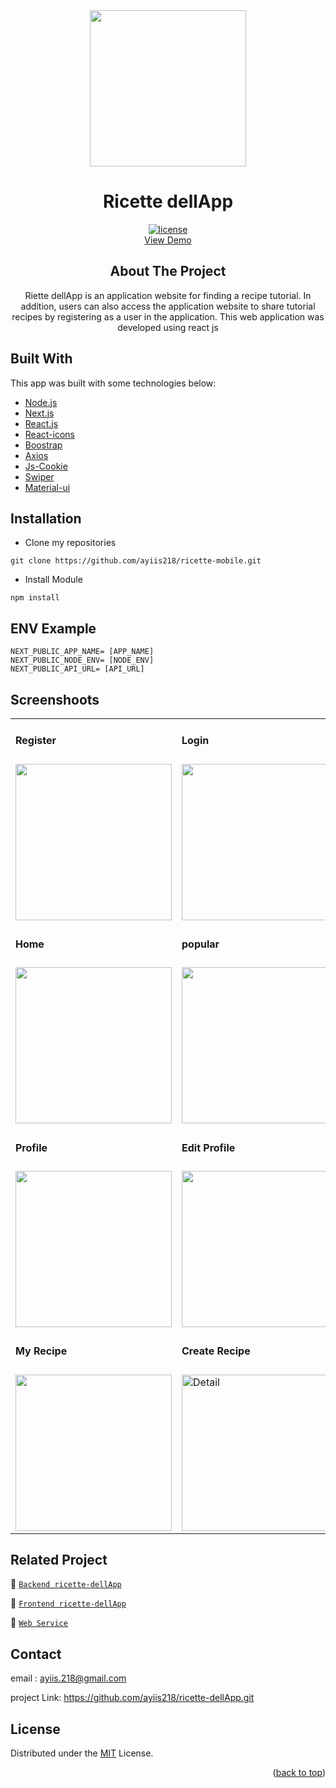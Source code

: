 
<!-- PROJECT LOGO -->

<div align="center">

<img src="https://i.postimg.cc/yx8pCmKW/icon.png" align="center" width="250" height="auto" />
  <h1>Ricette dellApp</h1>
  
  [![license](https://img.shields.io/github/license/dec0dOS/amazing-github-template.svg?style=flat-square)](LICENSE)
  </br>
   <a href="https://ricette-dellapp-pjayedd8t-ayiis218.vercel.app/">View Demo</a>
  <h2>About The Project</h2>
  Riette dellApp is an application website for finding a recipe tutorial. In addition, users can also access the application website to share tutorial recipes by registering as a user in the application. This web application was developed using react js  
</div>

## Built With
This app was built with some technologies below:
- [Node.js](https://nodejs.org/en/)
- [Next.js](https://nextjs.org/)
- [React.js](https://reactjs.com/)
- [React-icons](https://react-icons.github.io/react-icons/)
- [Boostrap](https://getbootstrap.com/)
- [Axios](https://axios-http.com/docs/intro)
- [Js-Cookie](https://www.npmjs.com/package/js-cookie)
- [Swiper](https://swiperjs.com/react)
- [Material-ui](https://mui.com/)

## Installation
- Clone my repositories
```
git clone https://github.com/ayiis218/ricette-mobile.git
```
- Install Module

```
npm install
```

## ENV Example

```
NEXT_PUBLIC_APP_NAME= [APP_NAME]
NEXT_PUBLIC_NODE_ENV= [NODE_ENV]
NEXT_PUBLIC_API_URL= [API_URL]
```

## Screenshoots

<p align="center" display=flex>

<table>

<tr>
<td><h4 style="margin-buttom:8px">Register</h4></td>
<td><h4 style="margin-buttom:8px">Login</h4></td>
<td><h4 style="margin-buttom:8px">Forgot</h4></td>
<td><h4 style="margin-buttom:8px"></h4></td>
</tr>
<tr>
<td><image src="https://i.postimg.cc/FHLGsLYq/mobile-36.png" alt="" width=250></td>
<td><image src="https://i.postimg.cc/d1q9BN5P/mobile-35.png" alt="" width=250/></td>
<td><image src="https://i.postimg.cc/q7cL2HXx/mobile-37.png" alt="" width=250/></td>
<td></td>
</tr>
<tr>
<td><h4 style="margin-buttom:8px">Home</h4></td>
<td><h4 style="margin-buttom:8px">popular</h4></td>
<td><h4 style="margin-buttom:8px">Search</h4></td>
<td><h4 style="margin-buttom:8px">Detail Recipe</h4></td>
</tr>
<tr>
<td><image src="https://i.postimg.cc/fWqvcKXp/mobile-33.png" alt="" width=250></td>
<td><image src="https://i.postimg.cc/NfW7Vjdx/mobile-32.png" alt="" width=250/></td>
<td><image src="https://i.postimg.cc/nrrG8j83/mobile-34.png" alt="" width=250/></td>
<td><image src="https://i.postimg.cc/sDB4wh4X/mobile-31.png" alt="" width=250/></td>
</tr>
<tr>
<td><h4 style="margin-buttom:8px">Profile</h4></td>
<td colspan="3"><h4 style="margin-buttom:8px">Edit Profile</h4></td>
</tr>
<tr>
<td><image src="https://i.postimg.cc/dtX4YBVr/mobile-38.png" alt="" width=250/></td>
<td><image src="https://i.postimg.cc/t40v4v35/mobile-45.png" alt="" width=250/></td>
<td><image src="https://i.postimg.cc/Gmk78Pz1/mobile-46.png" alt="" width=250/></td>
<td><image src="https://i.postimg.cc/Jh52g3BQ/mobile-47.png" alt="" width=250/></td>
</tr>
<tr>
<td><h4 style="margin-buttom:8px">My Recipe</h4></td>
<td><h4 style="margin-buttom:8px">Create Recipe</h4></td>
<td><h4 style="margin-buttom:8px">Edite Recipe</h4></td>
<td><h4 style="margin-buttom:8px">Comment Recipe</h4></td>
</tr>
<tr>
<td><image src="https://i.postimg.cc/KzCdbGJG/mobile-49.png" alt="" width=250/></td>
<td><image src="https://i.postimg.cc/05VVtxgt/mobile-41.png" alt=" Detail" width=250/></td>
<td><image src="https://i.postimg.cc/rpkHQZzm/mobile-48.png" alt="" width=250/></td>
<td><image src="https://i.postimg.cc/ydXR9HNV/mobile-52.png" alt="" width=250/></td>
</tr>
</table>

## Related Project
:rocket: [`Backend ricette-dellApp`](https://github.com/ayiis218/ricette-dellApp-backend.git)

:rocket: [`Frontend ricette-dellApp`](https://github.com/ayiis218/ricette-mobile)

:rocket: [`Web Service`](https://ricette-dellapp.herokuapp.com/)

## Contact

email : ayiis.218@gmail.com

project Link: https://github.com/ayiis218/ricette-dellApp.git

## License
Distributed under the [MIT](/LICENSE) License.
<p align="right">(<a href="#top">back to top</a>)</p>
